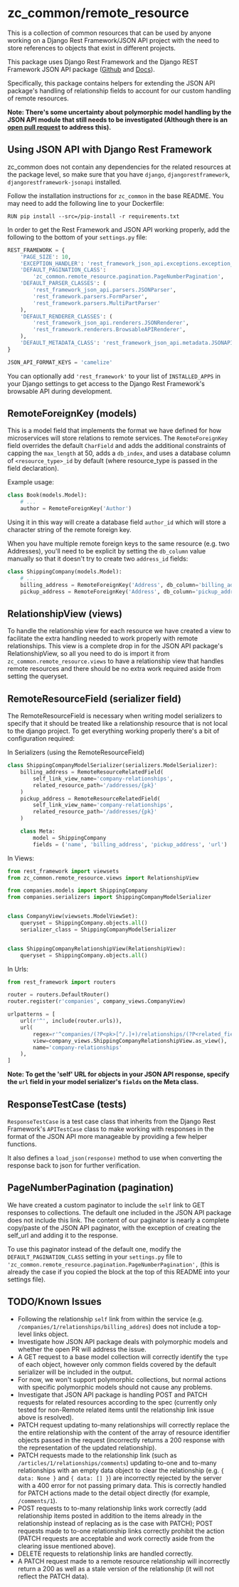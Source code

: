 # zc_common/remote\_resource

This is a collection of common resources that can be used by anyone working on a Django Rest Framework/JSON API project with the need to store references to objects that exist in different projects.

This package uses Django Rest Framework and the Django REST Framework JSON API package ([Github](https://github.com/django-json-api/django-rest-framework-json-api) and [Docs](http://django-rest-framework-json-api.readthedocs.io/en/latest/)).

Specifically, this package contains helpers for extending the JSON API package's handling of relationship fields to account for our custom handling of remote resources.

**Note: There's some uncertainty about polymorphic model handling by the JSON API module that still needs to be investigated (Although there is an [open pull request](https://github.com/django-json-api/django-rest-framework-json-api/pull/211) to address this).**

## Using JSON API with Django Rest Framework

zc_common does not contain any dependencies for the related resources at the package level, so make sure that you have `django`, `djangorestframework`, `djangorestframework-jsonapi` installed.

Follow the installation instructions for `zc_common` in the base README. You may need to add the following line to your Dockerfile:

```
RUN pip install --src=/pip-install -r requirements.txt
```

In order to get the Rest Framework and JSON API working properly, add the following to the bottom of your `settings.py` file:

```python
REST_FRAMEWORK = {
    'PAGE_SIZE': 10,
    'EXCEPTION_HANDLER': 'rest_framework_json_api.exceptions.exception_handler',
    'DEFAULT_PAGINATION_CLASS':
        'zc_common.remote_resource.pagination.PageNumberPagination',
    'DEFAULT_PARSER_CLASSES': (
        'rest_framework_json_api.parsers.JSONParser',
        'rest_framework.parsers.FormParser',
        'rest_framework.parsers.MultiPartParser'
    ),
    'DEFAULT_RENDERER_CLASSES': (
        'rest_framework_json_api.renderers.JSONRenderer',
        'rest_framework.renderers.BrowsableAPIRenderer',
    ),
    'DEFAULT_METADATA_CLASS': 'rest_framework_json_api.metadata.JSONAPIMetadata',
}

JSON_API_FORMAT_KEYS = 'camelize'

```

You can optionally add `'rest_framework'` to your list of `INSTALLED_APPS` in your Django settings to get access to the Django Rest Framework's browsable API during development.

## RemoteForeignKey (models)

This is a model field that implements the format we have defined for how microservices will store relations to remote services. The `RemoteForeignKey` field overrides the default `CharField` and adds the additional constraints of capping the `max_length` at 50, adds a `db_index`, and uses a database column of `<resource_type>_id` by default (where resource_type is passed in the field declaration).

Example usage:

```python
class Book(models.Model):
	# ...
	author = RemoteForeignKey('Author')
```

Using it in this way will create a database field `author_id` which will store a character string of the remote foreign key.

When you have multiple remote foreign keys to the same resource (e.g. two Addresses), you'll need to be explicit by setting the `db_column` value manually so that it doesn't try to create two `address_id` fields:

```python
class ShippingCompany(models.Model):
	# ...
	billing_address = RemoteForeignKey('Address', db_column='billing_address_id')
    pickup_address = RemoteForeignKey('Address', db_column='pickup_address_id')
```

## RelationshipView (views)

To handle the relationship view for each resource we have created a view to facilitate the extra handling needed to work properly with remote relationships. This view is a complete drop in for the JSON API package's RelationshipView, so all you need to do is import it from `zc_common.remote_resource.views` to have a relationship view that handles remote resources and there should be no extra work required aside from setting the queryset.

## RemoteResourceField (serializer field)

The RemoteResourceField is necessary when writing model serializers to specify that it should be treated like a relationship resource that is not local to the django project. To get everything working properly there's a bit of configuration required:

In Serializers (using the RemoteResourceField)

```python
class ShippingCompanyModelSerializer(serializers.ModelSerializer):
    billing_address = RemoteResourceRelatedField(
        self_link_view_name='company-relationships',
        related_resource_path='/addresses/{pk}'
    )
    pickup_address = RemoteResourceRelatedField(
        self_link_view_name='company-relationships',
        related_resource_path='/addresses/{pk}'
    )

    class Meta:
        model = ShippingCompany
        fields = ('name', 'billing_address', 'pickup_address', 'url')
```

In Views:

```python
from rest_framework import viewsets
from zc_common.remote_resource.views import RelationshipView

from companies.models import ShippingCompany
from companies.serializers import ShippingCompanyModelSerializer


class CompanyView(viewsets.ModelViewSet):
    queryset = ShippingCompany.objects.all()
    serializer_class = ShippingCompanyModelSerializer


class ShippingCompanyRelationshipView(RelationshipView):
    queryset = ShippingCompany.objects.all()
```
In Urls:

```python
from rest_framework import routers

router = routers.DefaultRouter()
router.register(r'companies', company_views.CompanyView)

urlpatterns = [
	url(r'^', include(router.urls)),
	url(
		regex=r'^companies/(?P<pk>[^/.]+)/relationships/(?P<related_field>[^/.]+)$',
		view=company_views.ShippingCompanyRelationshipView.as_view(),
		name='company-relationships'
	),
]
```

**Note: To get the 'self' URL for objects in your JSON API response, specify the `url` field in your model serializer's `fields` on the Meta class.**

## ResponseTestCase (tests)

`ResponseTestCase` is a test case class that inherits from the Django Rest Framework's `APITestCase` class to make working with responses in the format of the JSON API more manageable by providing a few helper functions.

It also defines a `load_json(response)` method to use when converting the response back to json for further verification.

## PageNumberPagination (pagination)

We have created a custom paginator to include the `self` link to GET responses to collections. The default one included in the JSON API package does not include this link. The content of our paginator is nearly a complete copy/paste of the JSON API paginator, with the exception of creating the self_url and adding it to the response.

To use this paginator instead of the default one, modify the `DEFAULT_PAGINATION_CLASS` setting in your `settings.py` file to `'zc_common.remote_resource.pagination.PageNumberPagination',` (this is already the case if you copied the block at the top of this README into your settings file).

## TODO/Known Issues

* Following the relationship `self` link from within the service (e.g. `/companies/1/relationships/billing_addres`) does not include a top-level links object.
* Investigate how JSON API package deals with polymorphic models and whether the open PR will address the issue.
 * A GET request to a base model collection will correctly identify the `type` of each object, however only common fields covered by the default serializer will be included in the output.
 * For now, we won't support polymorphic collections, but normal actions with specific polymorphic models should not cause any problems.
* Investigate that JSON API package is handling POST and PATCH requests for related resources according to the spec (currently only tested for non-Remote related items until the relationship link issue above is resolved).
 * PATCH request updating to-many relationships will correctly replace the the entire relationship with the content of the array of resource identifier objects passed in the request (incorrectly returns a 200 response with the representation of the updated relationship).
 * PATCH requests made to the relationship link (such as `/articles/1/relationships/comments`) updating to-one and to-many relationships with an empty data object to clear the relationship (e.g. `{ data: None }` and `{ data: [] }`) are incorrectly rejected by the server with a 400 error for not passing primary data. This is correctly handled for PATCH actions made to the detail object directly (for example, `/comments/1`).
 * POST requests to to-many relationship links work correctly (add relationship items posted in addition to the items already in the relationship instead of replacing as is the case with PATCH); POST requests made to to-one relationship links correctly prohibit the action (PATCH requests are acceptable and work correctly aside from the clearing issue mentioned above).
 * DELETE requests to relationship links are handled correctly.
* A PATCH request made to a remote resource relationship will incorrectly return a 200 as well as a stale version of the relationship (it will not reflect the PATCH data).